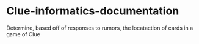 # Clue-informatics-documentation
Determine, based off of responses to rumors, the locataction of cards in a game of Clue
